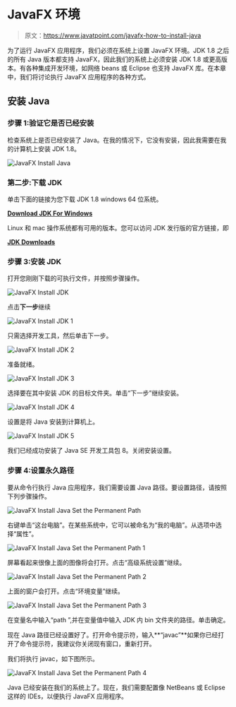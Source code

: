 # JavaFX 环境

> 原文：<https://www.javatpoint.com/javafx-how-to-install-java>

为了运行 JavaFX 应用程序，我们必须在系统上设置 JavaFX 环境。JDK 1.8 之后的所有 Java 版本都支持 JavaFX，因此我们的系统上必须安装 JDK 1.8 或更高版本。有各种集成开发环境，如网络 beans 或 Eclipse 也支持 JavaFX 库。在本章中，我们将讨论执行 JavaFX 应用程序的各种方式。

## 安装 Java

### 步骤 1:验证它是否已经安装

检查系统上是否已经安装了 Java。在我的情况下，它没有安装，因此我需要在我的计算机上安装 JDK 1.8。

![JavaFX Install Java](../img/2f34eac01feb645c937c2da26fc0f060.png)

### 第二步:下载 JDK

单击下面的链接为您下载 JDK 1.8 windows 64 位系统。

[**Download JDK For Windows**](https://download.oracle.com/otn-pub/java/jdk/8u161-b12/2f38c3b165be4555a1fa6e98c45e0808/jdk-8u161-windows-x64.exe)

Linux 和 mac 操作系统都有可用的版本。您可以访问 JDK 发行版的官方链接，即

[**JDK Downloads**](http://www.oracle.com/technetwork/java/javase/downloads/jdk8-downloads-2133151.html)

### 步骤 3:安装 JDK

打开您刚刚下载的可执行文件，并按照步骤操作。

![JavaFX Install JDK](../img/10e4b8bf9ae8fe88e7acdaad2cbf7f77.png)

点击**下一步**继续

![JavaFX Install JDK 1](../img/acefad193e12e2487bd046e940088546.png)

只需选择开发工具，然后单击下一步。

![JavaFX Install JDK 2](../img/616bcef667480095bd0703c404faa2fb.png)

准备就绪。

![JavaFX Install JDK 3](../img/ef661280e00111199d6b0a3b14ece66f.png)

选择要在其中安装 JDK 的目标文件夹。单击“下一步”继续安装。

![JavaFX Install JDK 4](../img/aef1625102854a686d44cb600b521e4f.png)

设置是将 Java 安装到计算机上。

![JavaFX Install JDK 5](../img/df6aa4f7958b32054bce0723971cc02f.png)

我们已经成功安装了 Java SE 开发工具包 8。关闭安装设置。

### 步骤 4:设置永久路径

要从命令行执行 Java 应用程序，我们需要设置 Java 路径。要设置路径，请按照下列步骤操作。

![JavaFX Install Java Set the Permanent Path](../img/ae7f6d5bfd94238ae7ecb90f6e8631c1.png)

右键单击“这台电脑”。在某些系统中，它可以被命名为“我的电脑”。从选项中选择“属性”。

![JavaFX Install Java Set the Permanent Path 1](../img/f86a853c4b4d1ad924c19e60f4cb8e83.png)

屏幕看起来很像上面的图像将会打开。点击“高级系统设置”继续。

![JavaFX Install Java Set the Permanent Path 2](../img/275abc603000d7e6c4c3cedce17acb7a.png)

上面的窗户会打开。点击“环境变量”继续。

![JavaFX Install Java Set the Permanent Path 3](../img/88ce17a7920dec4cf5c518bf3da0fed2.png)

在变量名中输入“path ”,并在变量值中输入 JDK 内 bin 文件夹的路径。单击确定。

现在 Java 路径已经设置好了。打开命令提示符，输入**“javac”**如果你已经打开了命令提示符，我建议你关闭现有窗口，重新打开。

我们将执行 javac，如下图所示。

![JavaFX Install Java Set the Permanent Path 4](../img/f90281d245159a6ac2e7b42c1942c181.png)

Java 已经安装在我们的系统上了。现在，我们需要配置像 NetBeans 或 Eclipse 这样的 IDEs，以便执行 JavaFX 应用程序。